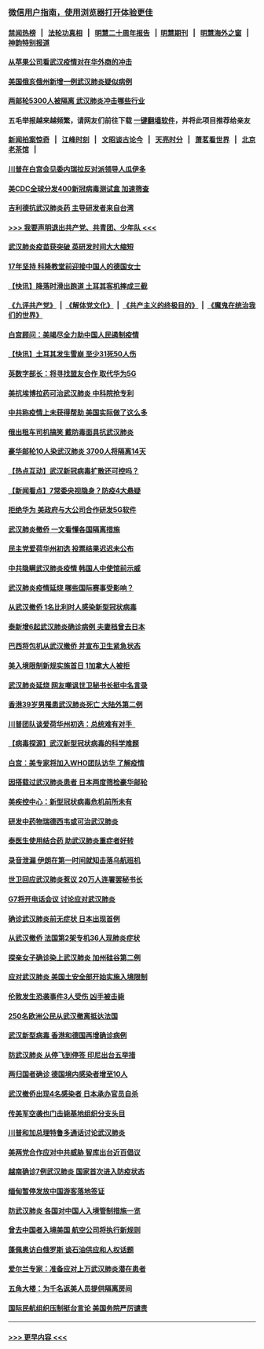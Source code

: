 ### [微信用户指南，使用浏览器打开体验更佳](https://github.com/gfw-breaker/banned-news1/blob/master/indexes/wechat-guide.md?t=0)
#### [禁闻热榜](热点新闻.md?t=0)  &nbsp;&nbsp;|&nbsp;&nbsp; [法轮功真相](https://github.com/gfw-breaker/truth/blob/master/README.md?t=0) &nbsp;&nbsp;|&nbsp;&nbsp; [明慧二十周年报告](https://github.com/gfw-breaker/mh-reports/blob/master/README.md?t=0) &nbsp;&nbsp;|&nbsp;&nbsp;[明慧期刊](https://github.com/gfw-breaker/mh-qikan) &nbsp;&nbsp;|&nbsp;&nbsp; [明慧海外之窗](https://github.com/gfw-breaker/mh-news/blob/master/README.md?t=0) &nbsp;&nbsp;|&nbsp;&nbsp; [神韵特别报道](https://github.com/gfw-breaker/mh-news/blob/master/shenyun.md?t=0)
#### [从苹果公司看武汉疫情对在华外商的冲击](../pages/nsc418/n11847586.md?t=02061133) 
#### [美国俄亥俄州新增一例武汉肺炎疑似病例](../pages/nsc418/n11847714.md?t=02061133) 
#### [两邮轮5300人被隔离 武汉肺炎冲击哪些行业](../pages/nsc418/n11847456.md?t=02061133) 
#### 五毛举报越来越频繁，请网友们前往下载 [一键翻墙软件](https://github.com/gfw-breaker/ssr-accounts)，并将此项目推荐给亲友
#### [新闻拍案惊奇](https://github.com/gfw-breaker/banned-news1/blob/master/pages/link4.md) &nbsp;&nbsp;|&nbsp;&nbsp; [江峰时刻](https://github.com/gfw-breaker/banned-news1/blob/master/pages/link4.md) &nbsp;&nbsp;|&nbsp;&nbsp; [文昭谈古论今](https://github.com/gfw-breaker/banned-news1/blob/master/pages/link4.md) &nbsp;&nbsp;|&nbsp;&nbsp; [天亮时分](https://github.com/gfw-breaker/banned-news1/blob/master/pages/link4.md) &nbsp;&nbsp;|&nbsp;&nbsp; [萧茗看世界](https://github.com/gfw-breaker/banned-news1/blob/master/pages/link4.md) &nbsp;&nbsp;|&nbsp;&nbsp; [北京老茶馆](https://github.com/gfw-breaker/banned-news1/blob/master/pages/link4.md) &nbsp;&nbsp;|&nbsp;&nbsp; 
#### [川普在白宫会见委内瑞拉反对派领导人瓜伊多](../pages/nsc418/n11847391.md?t=02061133) 
#### [美CDC全球分发400新冠病毒测试盒 加速筛查](../pages/nsc418/n11847260.md?t=02061133) 
#### [吉利德抗武汉肺炎药 主导研发者来自台湾](../pages/nsc418/n11847064.md?t=02061133) 
#### [>>> 我要声明退出共产党、共青团、少年队 <<<](https://github.com/begood0513/goodnews/blob/master/quit/letter.md) 
#### [武汉肺炎疫苗获突破 英研发时间大大缩短](../pages/nsc418/n11846915.md?t=02061133) 
#### [17年坚持 科隆教堂前迎接中国人的德国女士](../pages/nsc418/n11846781.md?t=02061133) 
#### [【快讯】降落时滑出跑道 土耳其客机摔成三截](../pages/nsc418/n11847021.md?t=02061133) 
#### [《九评共产党》](https://github.com/begood0513/9ping.md/blob/master/README.md) &nbsp;|&nbsp; [《解体党文化》](../../../../jtdwh.md/blob/master/README.md)  &nbsp;|&nbsp; [《共产主义的终极目的》](../../../../gczydzjmd.md/blob/master/README.md) &nbsp;|&nbsp; [《魔鬼在统治我们的世界》](../../../../mgztzwmdsj.md/blob/master/README.md) 
#### [白宫顾问：美竭尽全力助中国人民遏制疫情](../pages/nsc418/n11846756.md?t=02061133) 
#### [【快讯】土耳其发生雪崩 至少31死50人伤](../pages/nsc418/n11846680.md?t=02061133) 
#### [英数字部长：将寻找盟友合作 取代华为5G](../pages/nsc418/n11846485.md?t=02061133) 
#### [美抗埃博拉药可治武汉肺炎 中科院抢专利](../pages/nsc418/n11846409.md?t=02061133) 
#### [中共称疫情上未获得帮助 美国实际做了这么多](../pages/nsc418/n11846008.md?t=02061133) 
#### [俄出租车司机搞笑 戴防毒面具抗武汉肺炎](../pages/nsc418/n11845703.md?t=02061133) 
#### [豪华邮轮10人染武汉肺炎 3700人将隔离14天](../pages/nsc418/n11845543.md?t=02061133) 
#### [【热点互动】武汉新冠病毒扩散还可控吗？](../pages/nsc418/n11844750.md?t=02061133) 
#### [【新闻看点】7常委央视隐身？防疫4大悬疑](../pages/nsc418/n11844611.md?t=02061133) 
#### [拒绝华为 美政府与大公司合作研发5G软件](../pages/nsc418/n11844625.md?t=02061133) 
#### [武汉肺炎撤侨 一文看懂各国隔离措施](../pages/nsc418/n11844216.md?t=02061133) 
#### [民主党爱荷华州初选 投票结果迟迟未公布](../pages/nsc418/n11844207.md?t=02061133) 
#### [中共隐瞒武汉肺炎疫情 韩国人中使馆前示威](../pages/nsc418/n11844084.md?t=02061133) 
#### [武汉肺炎疫情延烧 哪些国际赛事受影响？](../pages/nsc418/n11843958.md?t=02061133) 
#### [从武汉撤侨 1名比利时人感染新型冠状病毒](../pages/nsc418/n11843977.md?t=02061133) 
#### [泰新增6起武汉肺炎确诊病例 夫妻档曾去日本](../pages/nsc418/n11843900.md?t=02061133) 
#### [巴西将包机从武汉撤侨 并宣布卫生紧急状态](../pages/nsc418/n11843418.md?t=02061133) 
#### [美入境限制新规实施首日 1加拿大人被拒](../pages/nsc418/n11843058.md?t=02061133) 
#### [武汉肺炎延烧 网友嘲讽世卫秘书长挺中名言录](../pages/nsc418/n11843056.md?t=02061133) 
#### [香港39岁男罹患武汉肺炎死亡 大陆外第二例](../pages/nsc418/n11843026.md?t=02061133) 
#### [川普团队谈爱荷华州初选：总统难有对手  ](../pages/nsc418/n11842867.md?t=02061133) 
#### [【病毒探源】武汉新型冠状病毒的科学难题](../pages/nsc418/n11842176.md?t=02061133) 
#### [白宫：美专家将加入WHO团队访华 了解疫情](../pages/nsc418/n11842198.md?t=02061133) 
#### [因搭载过武汉肺炎患者 日本两度筛检豪华邮轮](../pages/nsc418/n11842447.md?t=02061133) 
#### [美疾控中心：新型冠状病毒危机前所未有](../pages/nsc418/n11842406.md?t=02061133) 
#### [研发中药物瑞德西韦或可治武汉肺炎](../pages/nsc418/n11842100.md?t=02061133) 
#### [泰医生使用结合药 助武汉肺炎重症者好转](../pages/nsc418/n11842096.md?t=02061133) 
#### [录音泄漏 伊朗在第一时间就知击落乌航班机](../pages/nsc418/n11842002.md?t=02061133) 
#### [世卫回应武汉肺炎惹议 20万人连署罢秘书长](../pages/nsc418/n11841664.md?t=02061133) 
#### [G7将开电话会议 讨论应对武汉肺炎](../pages/nsc418/n11841658.md?t=02061133) 
#### [确诊武汉肺炎前无症状 日本出现首例](../pages/nsc418/n11841567.md?t=02061133) 
#### [从武汉撤侨 法国第2架专机36人现肺炎症状](../pages/nsc418/n11841382.md?t=02061133) 
#### [探亲女子确诊染上武汉肺炎 加州硅谷第二例](../pages/nsc418/n11839784.md?t=02061133) 
#### [应对武汉肺炎 美国土安全部开始实施入境限制](../pages/nsc418/n11839729.md?t=02061133) 
#### [伦敦发生恐袭事件3人受伤 凶手被击毙](../pages/nsc418/n11839442.md?t=02061133) 
#### [250名欧洲公民从武汉撤离抵达法国](../pages/nsc418/n11839438.md?t=02061133) 
#### [武汉新型病毒 香港和德国再增确诊病例](../pages/nsc418/n11839381.md?t=02061133) 
#### [防武汉肺炎 从停飞到停签 印尼出台五举措](../pages/nsc418/n11839282.md?t=02061133) 
#### [两归国者确诊 德国境内感染者增至10人](../pages/nsc418/n11839164.md?t=02061133) 
#### [武汉撤侨出现4名感染者 日本承办官员自杀](../pages/nsc418/n11839044.md?t=02061133) 
#### [传美军空袭也门击毙基地组织分支头目](../pages/nsc418/n11839210.md?t=02061133) 
#### [川普和加总理特鲁多通话讨论武汉肺炎](../pages/nsc418/n11839128.md?t=02061133) 
#### [美两党合作应对中共威胁 智库出台近百倡议](../pages/nsc418/n11838437.md?t=02061133) 
#### [越南确诊7例武汉肺炎 国家首次进入防疫状态](../pages/nsc418/n11838860.md?t=02061133) 
#### [缅甸暂停发放中国游客落地签证](../pages/nsc418/n11838730.md?t=02061133) 
#### [防武汉肺炎 各国对中国人入境管制措施一览](../pages/nsc418/n11838726.md?t=02061133) 
#### [曾去中国者入境美国 航空公司将执行新规则](../pages/nsc418/n11838375.md?t=02061133) 
#### [蓬佩奥访白俄罗斯 谈石油供应和人权话题](../pages/nsc418/n11838242.md?t=02061133) 
#### [爱尔兰专家：准备应对上万武汉肺炎潜在患者](../pages/nsc418/n11837978.md?t=02061133) 
#### [五角大楼：为千名返美人员提供隔离房间](../pages/nsc418/n11837831.md?t=02061133) 
#### [国际民航组织压制挺台言论 美国务院严厉谴责](../pages/nsc418/n11837791.md?t=02061133) 

----
#### [ >>> 更早内容 <<< ](../indexes/nsc418-earlier.md)
